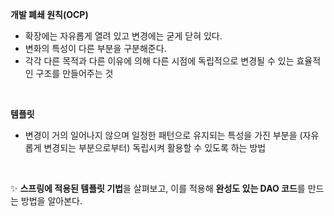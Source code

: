 **개발 폐쇄 원칙(OCP)**
- 확장에는 자유롭게 열려 있고 변경에는 굳게 닫혀 있다.
- 변화의 특성이 다른 부분을 구분해준다.
- 각각 다른 목적과 다른 이유에 의해 다른 시점에 독립적으로 변경될 수 있는 효율적인 구조를 만들어주는 것

<br/>

**템플릿**
- 변경이 거의 일어나지 않으며 일정한 패턴으로 유지되는 특성을 가진 부분을 (자유롭게 변경되는 부분으로부터) 독립시켜 활용할 수 있도록 하는 방법

<br/>

✨ **스프링에 적용된 템플릿 기법**을 살펴보고, 이를 적용해 **완성도 있는 DAO 코드**를 만드는 방법을 알아본다.
